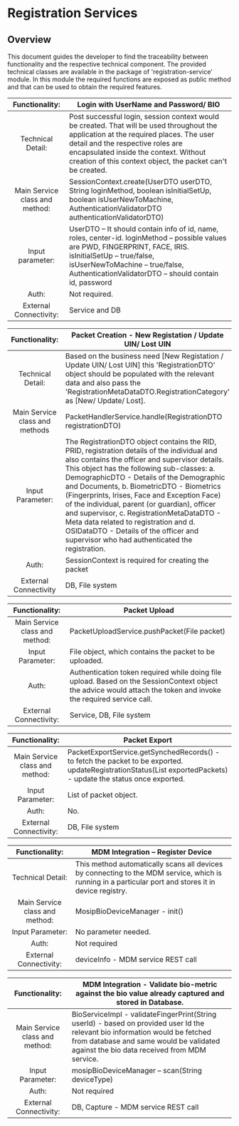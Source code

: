 # Registration Services

## Overview

This document guides the developer to find the traceability between functionality and the respective technical component.  The provided technical classes are available in the package of 'registration-service' module. In this module the required functions are exposed as public method and that can be used to obtain the required features.  

|Functionality:| Login with UserName and Password/ BIO  |  
|:------:|-----|  
|Technical Detail:| Post successful login, session context would be created. That will be used throughout the application at the required places. The user detail and the respective roles are encapsulated inside the context. Without creation of this context object, the packet can't be created. |  
|Main Service class and method:| SessionContext.create(UserDTO userDTO, String loginMethod, boolean isInitialSetUp, boolean isUserNewToMachine, AuthenticationValidatorDTO authenticationValidatorDTO) |  
|Input parameter:| UserDTO – It should contain info of id, name, roles, center-id. loginMethod – possible values are PWD, FINGERPRINT, FACE, IRIS. isInitialSetUp – true/false, isUserNewToMachine – true/false,  AuthenticationValidatorDTO – should contain id, password|  
|Auth:| Not required. |  
|External Connectivity:| Service and DB |  


|Functionality:| Packet Creation - New Registation / Update UIN/ Lost UIN |   
|:------:|-----|  
|Technical Detail:| Based on the business need [New Registation / Update UIN/ Lost UIN] this 'RegistrationDTO' object should be populated with the relevant  data and also pass the 'RegistrationMetaDataDTO.RegistrationCategory' as [New/ Update/ Lost].  |
|Main Service class and methods| PacketHandlerService.handle(RegistrationDTO registrationDTO)|  
|Input Parameter:|  The RegistrationDTO object contains the RID, PRID, registration details of the individual and also contains the officer and supervisor details. This object has the following sub-classes: a. DemographicDTO - Details of the Demographic and Documents, b. BiometricDTO - Biometrics (Fingerprints, Irises, Face and Exception Face) of the individual, parent (or guardian), officer and supervisor, c.  RegistrationMetaDataDTO - Meta data related to registration and d. OSIDataDTO - Details of the officer and supervisor who had authenticated the registration.  |  
|Auth:| SessionContext is required for creating the packet |  
|External Connectivity| DB, File system |  

     
|Functionality:| Packet Upload |   
|:------:|-----|  
|Main Service class and method:| PacketUploadService.pushPacket(File packet)|  
|Input Parameter:|	File object, which contains the packet to be uploaded.  |  
|Auth:| Authentication token required while doing file upload. Based on the SessionContext object the advice would attach the token and invoke the required service call. |  
|External Connectivity:| Service, DB, File system |  


|Functionality:| Packet Export |  
|:------:|-----|  
|Main Service class and method:| PacketExportService.getSynchedRecords() - to fetch the packet to be exported. updateRegistrationStatus(List<PacketStatusDTO> exportedPackets) - update the status once exported. |  
|Input Parameter:|	List of packet object. |  
|Auth:| No. |  
|External Connectivity:| DB, File system |  


|Functionality:|  MDM Integration – Register Device |   
|:------:|-----|  
|Technical Detail:| This method automatically scans all devices by connecting to the MDM service, which is running in a particular port and stores it in device registry. |
|Main Service class and method:| MosipBioDeviceManager - init()|  
|Input Parameter:|  No parameter needed.  |  
|Auth:| Not required |  
|External Connectivity:| deviceInfo - MDM service REST call |  



|Functionality:|  MDM Integration  - Validate bio-metric against the bio value already captured and stored in Database. |   
|:------:|-----|  
|Main Service class and method:| BioServiceImpl  - validateFingerPrint(String userId) - based on provided user Id the relevant bio information would be fetched from database and same would be validated against the bio data received from MDM service. |  
|Input Parameter:|   mosipBioDeviceManager – scan(String deviceType)|  
|Auth:| Not required |  
|External Connectivity:| DB, Capture - MDM service REST call |  
